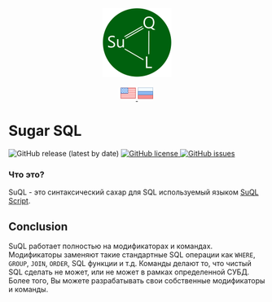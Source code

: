 <p align="center">
  <img src="/assets/images/logo.png" alt="logo"/>
</p>

<p align="center">
  <a href="README.md">
    <img src="/assets/images/en.png" alt="Read SuQL documentation in English"/>
  </a>
  <a href="README.ru.md">
    <img src="/assets/images/ru.png" alt="Читать SuQL документация на русском"/>
  </a>
</p>

# Sugar SQL

<p align="left">
  <img src="https://img.shields.io/github/v/release/sagittaracc/suql" alt="GitHub release (latest by date)"/>
  <a href="https://github.com/sagittaracc/suql/blob/master/LICENSE">
    <img src="https://img.shields.io/github/license/sagittaracc/suql" alt="GitHub license"/>
  </a>
  <a href="https://github.com/sagittaracc/suql/issues">
    <img src="https://img.shields.io/github/issues/sagittaracc/suql" alt="GitHub issues"/>
  </a>
</p>

### Что это?
SuQL - это синтаксический сахар для SQL используемый языком [SuQL Script](https://github.com/sagittaracc/suql-script).

## Conclusion
SuQL работает полностью на модификаторах и командах. Модификаторы заменяют такие стандартные SQL операции как  `WHERE`, `GROUP`, `JOIN`, `ORDER`,  SQL функции и т.д. Команды делают то, что чистый SQL сделать не может, или не может в рамках определенной СУБД.
Более того, Вы можете разрабатывать свои собственные модификаторы и команды.
